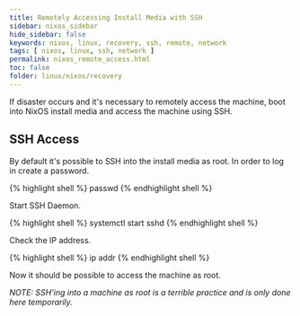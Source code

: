```yaml
---
title: Remotely Accessing Install Media with SSH
sidebar: nixos_sidebar
hide_sidebar: false
keywords: nixos, linux, recovery, ssh, remote, network
tags: [ nixos, linux, ssh, network ]
permalink: nixos_remote_access.html
toc: false
folder: linux/nixos/recovery
---
```


If disaster occurs and it's necessary to remotely access the machine, boot into NixOS install media and access the machine using SSH.

## SSH Access

By default it's possible to SSH into the install media as root. In order to log in create a password.

{% highlight shell %}
passwd
{% endhighlight shell %}

Start SSH Daemon.

{% highlight shell %}
systemctl start sshd
{% endhighlight shell %}

Check the IP address.

{% highlight shell %}
ip addr
{% endhighlight shell %}

Now it should be possible to access the machine as root.

 *NOTE: SSH'ing into a machine as root is a terrible practice and is only done here temporarily.*
